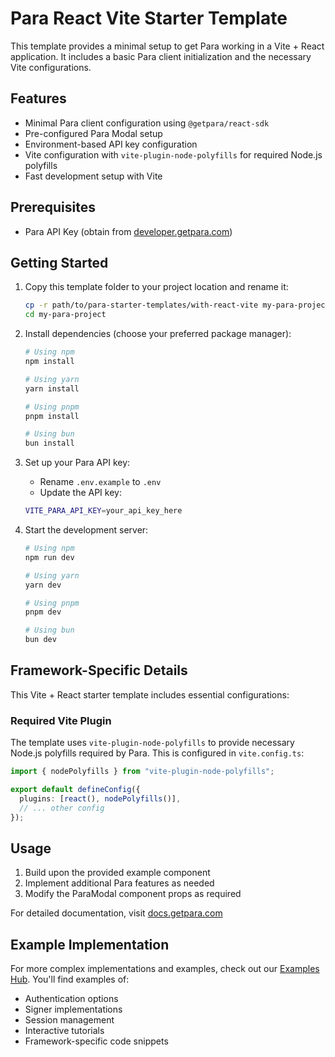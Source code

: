 # Para React Vite Starter Template

This template provides a minimal setup to get Para working in a Vite + React application. It includes a basic Para
client initialization and the necessary Vite configurations.

## Features

- Minimal Para client configuration using `@getpara/react-sdk`
- Pre-configured Para Modal setup
- Environment-based API key configuration
- Vite configuration with `vite-plugin-node-polyfills` for required Node.js polyfills
- Fast development setup with Vite

## Prerequisites

- Para API Key (obtain from [developer.getpara.com](https://developer.getpara.com))

## Getting Started

1. Copy this template folder to your project location and rename it:

   ```bash
   cp -r path/to/para-starter-templates/with-react-vite my-para-project
   cd my-para-project
   ```

2. Install dependencies (choose your preferred package manager):

   ```bash
   # Using npm
   npm install

   # Using yarn
   yarn install

   # Using pnpm
   pnpm install

   # Using bun
   bun install
   ```

3. Set up your Para API key:

   - Rename `.env.example` to `.env`
   - Update the API key:

   ```bash
   VITE_PARA_API_KEY=your_api_key_here
   ```

4. Start the development server:

   ```bash
   # Using npm
   npm run dev

   # Using yarn
   yarn dev

   # Using pnpm
   pnpm dev

   # Using bun
   bun dev
   ```

## Framework-Specific Details

This Vite + React starter template includes essential configurations:

### Required Vite Plugin

The template uses `vite-plugin-node-polyfills` to provide necessary Node.js polyfills required by Para. This is
configured in `vite.config.ts`:

```typescript
import { nodePolyfills } from "vite-plugin-node-polyfills";

export default defineConfig({
  plugins: [react(), nodePolyfills()],
  // ... other config
});
```

## Usage

1. Build upon the provided example component
2. Implement additional Para features as needed
3. Modify the ParaModal component props as required

For detailed documentation, visit [docs.getpara.com](https://docs.getpara.com)

## Example Implementation

For more complex implementations and examples, check out our [Examples Hub](https://github.com/para-org/Examples-Hub/).
You'll find examples of:

- Authentication options
- Signer implementations
- Session management
- Interactive tutorials
- Framework-specific code snippets
